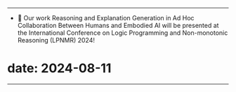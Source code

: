 ---
- 📃 Our work Reasoning and Explanation Generation in Ad Hoc Collaboration Between Humans and Embodied AI will be presented at the International Conference on Logic Programming and Non-monotonic Reasoning (LPNMR) 2024!
# date: 2024-08-11
---